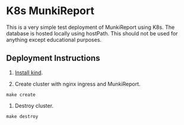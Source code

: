 # K8s MunkiReport

This is a very simple test deployment of MunkiReport using K8s. The database is
hosted locally using hostPath. This should not be used for anything except
educational purposes.

## Deployment Instructions

1. [Install kind](https://kind.sigs.k8s.io/docs/user/quick-start/).

1. Create cluster with nginx ingress and MunkiReport.

  ```shell
  make create
  ```

1. Destroy cluster.

  ```shell
  make destroy
  ```
